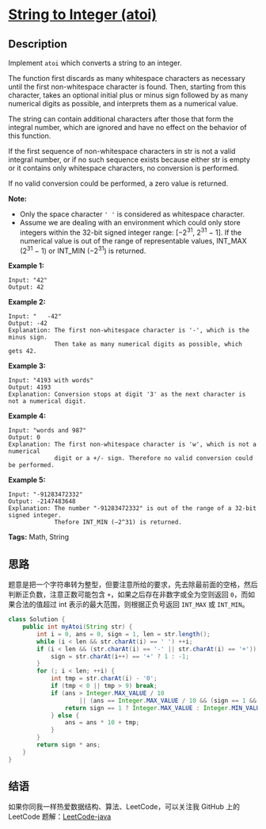 # [String to Integer (atoi)][title]

## Description

Implement `atoi` which converts a string to an integer.

The function first discards as many whitespace characters as necessary until the first non-whitespace character is found. Then, starting from this character, takes an optional initial plus or minus sign followed by as many numerical digits as possible, and interprets them as a numerical value.

The string can contain additional characters after those that form the integral number, which are ignored and have no effect on the behavior of this function.

If the first sequence of non-whitespace characters in str is not a valid integral number, or if no such sequence exists because either str is empty or it contains only whitespace characters, no conversion is performed.

If no valid conversion could be performed, a zero value is returned.

**Note:**

- Only the space character `' '` is considered as whitespace character.
- Assume we are dealing with an environment which could only store integers within the 32-bit signed integer range: [−2<sup>31</sup>,  2<sup>31</sup> − 1]. If the numerical value is out of the range of representable values, INT_MAX (2<sup>31</sup> − 1) or INT_MIN (−2<sup>31</sup>) is returned.

**Example 1:**

```
Input: "42"
Output: 42
```

**Example 2:**

```
Input: "   -42"
Output: -42
Explanation: The first non-whitespace character is '-', which is the minus sign.
             Then take as many numerical digits as possible, which gets 42.
```

**Example 3:**

```
Input: "4193 with words"
Output: 4193
Explanation: Conversion stops at digit '3' as the next character is not a numerical digit.
```

**Example 4:**

```
Input: "words and 987"
Output: 0
Explanation: The first non-whitespace character is 'w', which is not a numerical 
             digit or a +/- sign. Therefore no valid conversion could be performed.
```

**Example 5:**

```
Input: "-91283472332"
Output: -2147483648
Explanation: The number "-91283472332" is out of the range of a 32-bit signed integer.
             Thefore INT_MIN (−2^31) is returned.
```

**Tags:** Math, String


## 思路

题意是把一个字符串转为整型，但要注意所给的要求，先去除最前面的空格，然后判断正负数，注意正数可能包含 `+`，如果之后存在非数字或全为空则返回 `0`，而如果合法的值超过 int 表示的最大范围，则根据正负号返回 `INT_MAX` 或 `INT_MIN`。

```java
class Solution {
    public int myAtoi(String str) {
        int i = 0, ans = 0, sign = 1, len = str.length();
        while (i < len && str.charAt(i) == ' ') ++i;
        if (i < len && (str.charAt(i) == '-' || str.charAt(i) == '+')) {
            sign = str.charAt(i++) == '+' ? 1 : -1;
        }
        for (; i < len; ++i) {
            int tmp = str.charAt(i) - '0';
            if (tmp < 0 || tmp > 9) break;
            if (ans > Integer.MAX_VALUE / 10
                    || (ans == Integer.MAX_VALUE / 10 && (sign == 1 && tmp > 7 || sign == -1 && tmp > 8))) {
                return sign == 1 ? Integer.MAX_VALUE : Integer.MIN_VALUE;
            } else {
                ans = ans * 10 + tmp;
            }
        }
        return sign * ans;
    }
}
```


## 结语

如果你同我一样热爱数据结构、算法、LeetCode，可以关注我 GitHub 上的 LeetCode 题解：[LeetCode-java][ajl]



[title]: https://leetcode.com/problems/string-to-integer-atoi
[ajl]: https://github.com/lovelife-li/LeetCode-java

